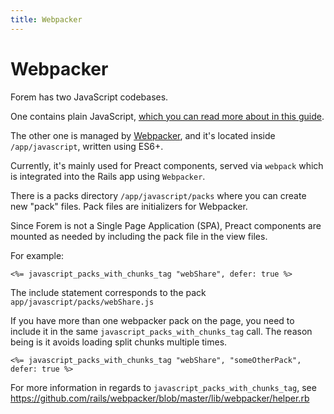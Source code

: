 ```yaml
---
title: Webpacker
---
```


# Webpacker

Forem has two JavaScript codebases.

One contains plain JavaScript,
[which you can read more about in this guide](/frontend/plain-js).

The other one is managed by [Webpacker](https://github.com/rails/webpacker), and
it's located inside `/app/javascript`, written using ES6+.

Currently, it's mainly used for Preact components, served via `webpack` which is
integrated into the Rails app using `Webpacker`.

There is a packs directory `/app/javascript/packs` where you can create new
"pack" files. Pack files are initializers for Webpacker.

Since Forem is not a Single Page Application (SPA), Preact components are
mounted as needed by including the pack file in the view files.

For example:

```erb
<%= javascript_packs_with_chunks_tag "webShare", defer: true %>
```

The include statement corresponds to the pack `app/javascript/packs/webShare.js`

If you have more than one webpacker pack on the page, you need to include it in
the same `javascript_packs_with_chunks_tag` call. The reason being is it avoids
loading split chunks multiple times.

```erb
<%= javascript_packs_with_chunks_tag "webShare", "someOtherPack", defer: true %>
```

For more information in regards to `javascript_packs_with_chunks_tag`, see
https://github.com/rails/webpacker/blob/master/lib/webpacker/helper.rb
